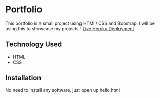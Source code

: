 # Portfolio
This portfolio is a small project using HTMl / CSS and Boostrap. I will be using this to showcase my projects !
[Live Heroku Deployment](https://portfolio-bebe.herokuapp.com/)

## Technology Used
* HTML
* CSS
## Installation
No need to install any software. just open up hello.html
